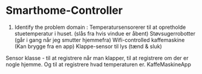 # Smarthome-Controller
1. Identify the problem domain : 
Temperatursensorerer til at opretholde stuetemperatur i huset. (slås fra hvis vindue er åbent)
Støvsugerrobotter (går i gang når jeg smutter hjemmefra)
Wifi-controlled kaffemaskine (Kan brygge fra en app)
Klappe-sensor til lys (tænd & sluk) 

Sensor klasse - til at registrere når man klapper, til at registrere om der er nogle hjemme. 
Og til at registrere hvad temperaturen er.
KaffeMaskineApp
